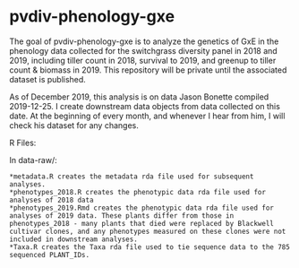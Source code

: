 
<!-- README.md is generated from README.Rmd. Please edit that file -->

# pvdiv-phenology-gxe

<!-- badges: start -->

<!-- badges: end -->

The goal of pvdiv-phenology-gxe is to analyze the genetics of GxE in the
phenology data collected for the switchgrass diversity panel in 2018 and
2019, including tiller count in 2018, survival to 2019, and greenup to
tiller count & biomass in 2019. This repository will be private until
the associated dataset is published.

As of December 2019, this analysis is on data Jason Bonette compiled
2019-12-25. I create downstream data objects from data collected on this
date. At the beginning of every month, and whenever I hear from him, I
will check his dataset for any changes.

R Files:

In data-raw/:

    *metadata.R creates the metadata rda file used for subsequent analyses.
    *phenotypes_2018.R creates the phenotypic data rda file used for analyses of 2018 data
    *phenotypes_2019.Rmd creates the phenotypic data rda file used for analyses of 2019 data. These plants differ from those in phenotypes_2018 - many plants that died were replaced by Blackwell cultivar clones, and any phenotypes measured on these clones were not included in downstream analyses.
    *Taxa.R creates the Taxa rda file used to tie sequence data to the 785 sequenced PLANT_IDs.
